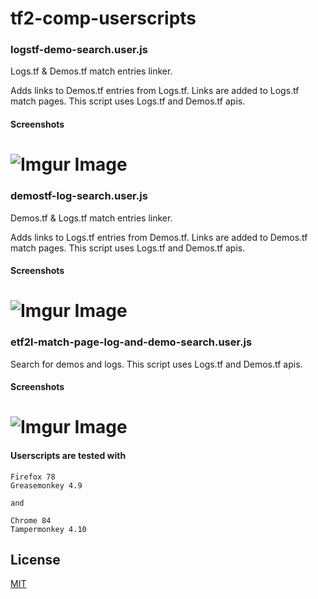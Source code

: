 tf2-comp-userscripts
========

### logstf-demo-search.user.js ###

Logs.tf & Demos.tf match entries linker.

Adds links to Demos.tf entries from Logs.tf. Links are added to Logs.tf match pages.
This script uses Logs.tf and Demos.tf apis.

#### Screenshots ####

![Imgur Image](https://i.imgur.com/HXHKRnv.png)
========

### demostf-log-search.user.js ###

Demos.tf & Logs.tf match entries linker.

Adds links to Logs.tf entries from Demos.tf. Links are added to Demos.tf match pages.
This script uses Logs.tf and Demos.tf apis.

#### Screenshots ####

![Imgur Image](https://i.imgur.com/OsUTgjA.png)
========

### etf2l-match-page-log-and-demo-search.user.js ###

Search for demos and logs. This script uses Logs.tf and Demos.tf apis.

#### Screenshots ####

![Imgur Image](https://i.imgur.com/1rWavL4.png)
========

#### Userscripts are tested with ####

```
Firefox 78
Greasemonkey 4.9

and

Chrome 84
Tampermonkey 4.10
```

## License ##

[MIT](https://choosealicense.com/licenses/mit/)